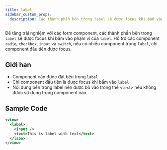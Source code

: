 ```yaml
---
title: label
sidebar_custom_props:
  description: Các thành phần bên trong label sẽ được focus khi bấm vào phạm vi của
---
```


Để tăng trải nghiệm với các form component, các thành phần bên trong `label` sẽ được focus khi bấm vào phạm vi của `label`. Hỗ trợ các component `radio`, `checkbox`, `input` và `switch`, nếu có nhiều component trong `label`, chỉ component đầu tiên được focus.

<!-- ## Quét mã để trải nghiệm

import { QRCode } from '@site/src/components/QRCode';

<QRCode page="pages/component/basic/label/index" />

## Demo

import { Simulator } from '@site/src/components/Simulator';

<Simulator page="pages/component/basic/label/index" /> -->

## Giới hạn

- Component cần được đặt bên trong `label`
- Chỉ component đầu tiên là được focus khi bấm vào `label`
- Nội dung bên trong label nên được bỏ vào trong thẻ `<text>` nếu không được sử dụng trong component nào.

## Sample Code

```xml title=index.txml
<view>
  <label>
    <input />
    <text>This is label with text</text>
  </labe>
</view>
```
